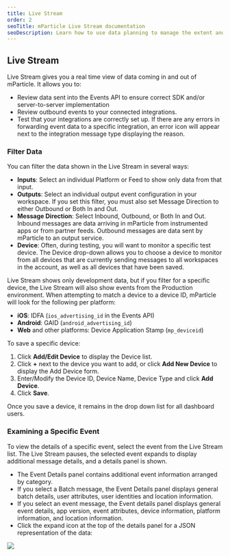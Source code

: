 ```yaml
---
title: Live Stream
order: 2
seoTitle: mParticle Live Stream documentation
seoDescription: Learn how to use data planning to manage the extent and shape of your data collection.
---
```


## Live Stream

Live Stream gives you a real time view of data coming in and out of mParticle. It allows you to: 

- Review data sent into the Events API to ensure correct SDK and/or server-to-server implementation
- Review outbound events to your connected integrations.
- Test that your integrations are correctly set up. If there are any errors in forwarding event data to a specific integration, an error icon will appear next to the integration message type displaying the reason.

### Filter Data

You can filter the data shown in the Live Stream in several ways:

- **Inputs**: Select an individual Platform or Feed to show only data from that input.
- **Outputs**: Select an individual output event configuration in your workspace. If you set this filter, you must also set Message Direction to either Outbound or Both In and Out.
- **Message Direction**: Select Inbound, Outbound, or Both In and Out. Inbound messages are data arriving in mParticle from instrumented apps or from partner feeds. Outbound messages are data sent by mParticle to an output service.
- **Device**: Often, during testing, you will want to monitor a specific test device. The Device drop-down allows you to choose a device to monitor from all devices that are currently sending messages to all workspaces in the account, as well as all devices that have been saved.

Live Stream shows only development data, but if you filter for a specific device, the Live Stream will also show events from the Production environment. When attempting to match a device to a device ID, mParticle will look for the following per platform:

- **iOS**: IDFA (`ios_advertising_id` in the Events API)
- **Android**: GAID (`android_advertising_id`)
- **Web** and other platforms: Device Application Stamp (`mp_deviceid`)

To save a specific device:

1. Click **Add/Edit Device** to display the Device list.
2. Click **+** next to the device you want to add, or click **Add New Device** to display the Add Device form.
3. Enter/Modify the Device ID, Device Name, Device Type and click **Add Device**.
4. Click **Save**.

<aside>Once you save a device, it remains in the drop down list for all dashboard users.</aside>

### Examining a Specific Event

To view the details of a specific event, select the event from the Live Stream list. The Live Stream pauses, the selected event expands to display additional message details, and a details panel is shown.

- The Event Details panel contains additional event information arranged by category.
- If you select a Batch message, the Event Details panel displays general batch details, user attributes, user identities and location information.
- If you select an event message, the Event details panel displays general event details, app version, event attributes, device information, platform information, and location information.
- Click the expand icon at the top of the details panel for a JSON representation of the data:

![](/images/dataplanning/livestream.gif)
